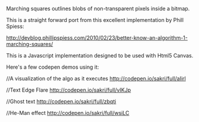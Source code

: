 Marching squares outlines blobs of non-transparent pixels inside a bitmap.

This is a straight forward port from this excellent implementation by Phill Spiess:

http://devblog.phillipspiess.com/2010/02/23/better-know-an-algorithm-1-marching-squares/

This is a Javascript implementation designed to be used with Html5 Canvas.

Here's a few codepen demos using it:


//A visualization of the algo as it executes
http://codepen.io/sakri/full/aIirl

//Text Edge Flare
http://codepen.io/sakri/full/vIKJp

//Ghost text
http://codepen.io/sakri/full/zbqti

//He-Man effect
http://codepen.io/sakri/full/wsiLC